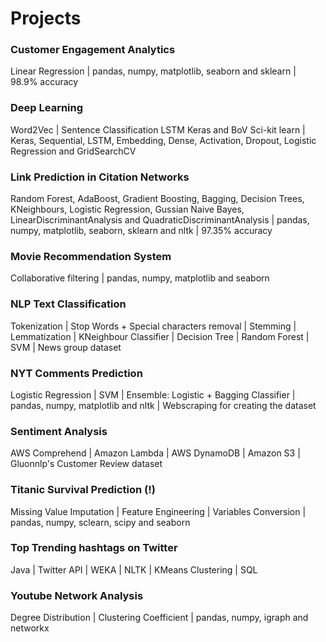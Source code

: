 # Projects

### Customer Engagement Analytics
Linear Regression | pandas, numpy, matplotlib, seaborn and sklearn | 98.9% accuracy

### Deep Learning
Word2Vec | Sentence Classification LSTM Keras and BoV Sci-kit learn | Keras, Sequential, LSTM, Embedding, Dense, Activation, Dropout, Logistic Regression and GridSearchCV

### Link Prediction in Citation Networks
Random Forest, AdaBoost, Gradient Boosting, Bagging, Decision Trees, KNeighbours, Logistic Regression, Gussian Naive Bayes, LinearDiscriminantAnalysis and QuadraticDiscriminantAnalysis | pandas, numpy, matplotlib, seaborn, sklearn and nltk | 97.35% accuracy

### Movie Recommendation System
Collaborative filtering | pandas, numpy, matplotlib and seaborn

### NLP Text Classification
Tokenization | Stop Words + Special characters removal | Stemming | Lemmatization | KNeighbour Classifier | Decision Tree | Random Forest | SVM | News group dataset

### NYT Comments Prediction
Logistic Regression | SVM | Ensemble: Logistic + Bagging Classifier | pandas, numpy, matplotlib and nltk | Webscraping for creating the dataset

### Sentiment Analysis
AWS Comprehend | Amazon Lambda | AWS DynamoDB | Amazon S3 | Gluonnlp's Customer Review dataset

### Titanic Survival Prediction (!)
Missing Value Imputation | Feature Engineering | Variables Conversion | pandas, numpy, sclearn, scipy and seaborn

### Top Trending hashtags on Twitter
Java | Twitter API | WEKA | NLTK | KMeans Clustering | SQL 

### Youtube Network Analysis 
Degree Distribution | Clustering Coefficient | pandas, numpy, igraph and networkx
